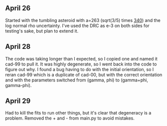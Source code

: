 ## April 26

Started with the tumbling asteroid with a=263 (sqrt(3/5) times [340](https://echo.jpl.nasa.gov/asteroids/brozovic.etal.apophis.2018.pdf)) and the log normal rho uncertainty. I've used the DRC as e-3 on both sides for testing's sake, but plan to extend it.

## April 28

The code was taking longer than I expected, so I copied one and named it cad-99 to pull it. It was highly degenerate, so I went back into the code to figure out why. I found a bug having to do with the initial orientation, so I reran cad-99 which is a duplicate of cad-00, but with the correct orientation and with the parameters switched from (gamma, phi) to (gamma+phi, gamma-phi).

## April 29

Had to kill the fits to run other things, but it's clear that degeneracy is a problem. Removed the + and - from main.py to avoid mistakes.